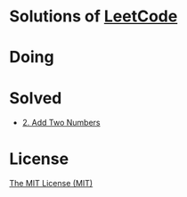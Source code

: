 # Solutions of [LeetCode](https://leetcode.com/problems/)

# Doing

# Solved

- [2. Add Two Numbers](https://leetcode.com/problems/add-two-numbers/)

# License

[The MIT License (MIT)](https://github.com/alviezhang/leetcode/blob/master/LICENSE)
